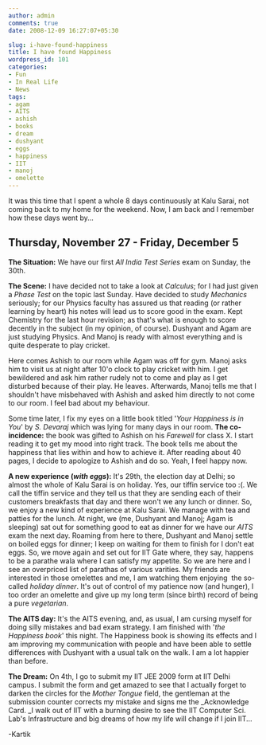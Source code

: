 ```yaml
---
author: admin
comments: true
date: 2008-12-09 16:27:07+05:30

slug: i-have-found-happiness
title: I have found Happiness
wordpress_id: 101
categories:
- Fun
- In Real Life
- News
tags:
- agam
- AITS
- ashish
- books
- dream
- dushyant
- eggs
- happiness
- IIT
- manoj
- omelette
---
```


It was this time that I spent a whole 8 days continuously at Kalu Sarai, not coming back to my home for the weekend. Now, I am back and I remember how these days went by...

## Thursday, November 27 - Friday, December 5

**The Situation:** We have our first _All India Test Series_ exam on Sunday, the 30th.

**The Scene:** I have decided not to take a look at _Calculus_; for I had just given a _Phase Test_ on the topic last Sunday. Have decided to study _Mechanics_ seriously; for our Physics faculty has assured us that reading (or rather learning by heart) his notes will lead us to score good in the exam. Kept Chemistry for the last hour revision; as that's what is enough to score decently in the subject (in my opinion, of course). Dushyant and Agam are just studying Physics. And Manoj is ready with almost everything and is quite desperate to play cricket.

Here comes Ashish to our room while Agam was off for gym. Manoj asks him to visit us at night after 10'o clock to play cricket with him. I get bewildered and ask him rather rudely not to come and play as I get disturbed because of their play. He leaves. Afterwards, Manoj tells me that I shouldn't have misbehaved with Ashish and asked him directly to not come to our room. I feel bad about my behaviour.

Some time later, I fix my eyes on a little book titled '_Your Happiness is in You_' by _S. Devaraj_ which was lying for many days in our room. **The co-incidence:** the book was gifted to Ashish on his _Farewell_ for class X. I start reading it to get my mood into right track. The book tells me about the happiness that lies within and how to achieve it. After reading about 40 pages, I decide to apologize to Ashish and do so. Yeah, I feel happy now.

**A new experience (_with eggs_):** It's 29th, the election day at Delhi; so almost the whole of Kalu Sarai is on holiday. Yes, our tiffin service too :(. We call the tiffin service and they tell us that they are sending each of their customers breakfasts that day and there won't we any lunch or dinner. So, we enjoy a new kind of experience at Kalu Sarai. We manage with tea and patties for the lunch. At night, we (me, Dushyant and Manoj; Agam is sleeping) sat out for something good to eat as dinner for we have our _AITS_ exam the next day. Roaming from here to there, Dushyant and Manoj settle on boiled eggs for dinner; I keep on waiting for them to finish for I don't eat eggs. So, we move again and set out for IIT Gate where, they say, happens to be a parathe wala where I can satisfy my appetite. So we are here and I see an overpriced list of parathas of various varities. My friends are interested in those omelettes and me, I am watching them enjoying  the so-called _holiday dinner_. It's out of control of my patience now (and hunger), I too order an omelette and give up my long term (since birth) record of being a pure _vegetarian_.

**The AITS day:** It's the AITS evening, and, as usual, I am cursing myself for doing silly mistakes and bad exam strategy. I am finished with '_the Happiness book_' this night. The Happiness book is showing its effects and I am improving my communication with people and have been able to settle differences with Dushyant with a usual talk on the walk. I am a lot happier than before.

**The Dream:** On 4th, I go to submit my IIT JEE 2009 form at IIT Delhi campus. I submit the form and get amazed to see that I actually forget to darken the circles for the _Mother Tongue_ field, the gentleman at the submission counter corrects my mistake and signs me the _Acknowledge Card. _I walk out of IIT with a burning desire to see the IIT Computer Sci. Lab's Infrastructure and big dreams of how my life will change if I join IIT...

    
-Kartik
